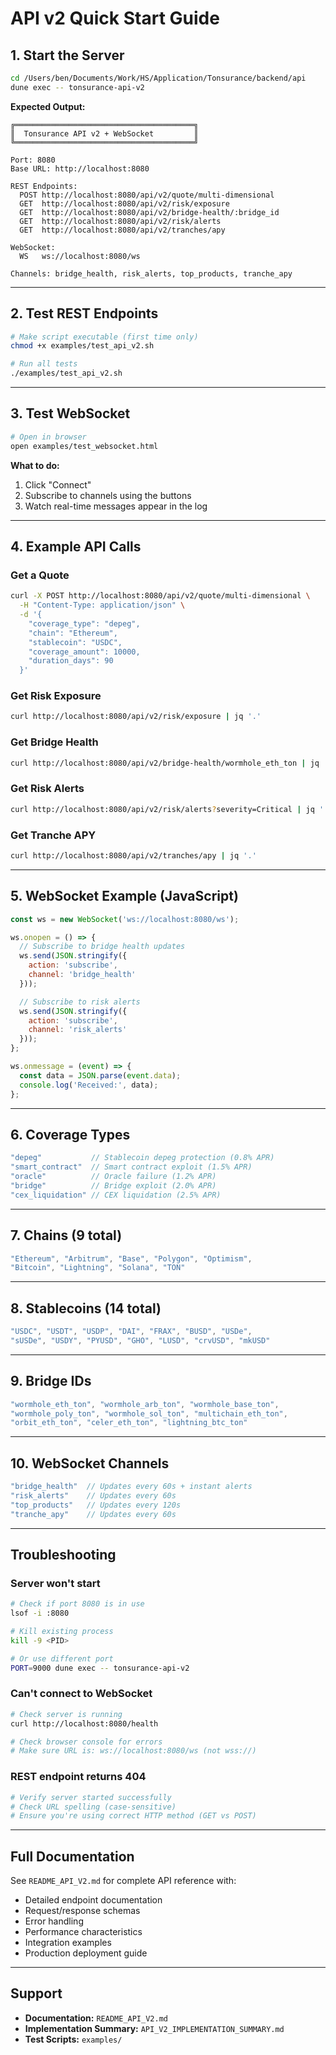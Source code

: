 # API v2 Quick Start Guide

## 1. Start the Server

```bash
cd /Users/ben/Documents/Work/HS/Application/Tonsurance/backend/api
dune exec -- tonsurance-api-v2
```

**Expected Output:**
```
╔════════════════════════════════════════╗
║  Tonsurance API v2 + WebSocket         ║
╚════════════════════════════════════════╝

Port: 8080
Base URL: http://localhost:8080

REST Endpoints:
  POST http://localhost:8080/api/v2/quote/multi-dimensional
  GET  http://localhost:8080/api/v2/risk/exposure
  GET  http://localhost:8080/api/v2/bridge-health/:bridge_id
  GET  http://localhost:8080/api/v2/risk/alerts
  GET  http://localhost:8080/api/v2/tranches/apy

WebSocket:
  WS   ws://localhost:8080/ws

Channels: bridge_health, risk_alerts, top_products, tranche_apy
```

---

## 2. Test REST Endpoints

```bash
# Make script executable (first time only)
chmod +x examples/test_api_v2.sh

# Run all tests
./examples/test_api_v2.sh
```

---

## 3. Test WebSocket

```bash
# Open in browser
open examples/test_websocket.html
```

**What to do:**
1. Click "Connect"
2. Subscribe to channels using the buttons
3. Watch real-time messages appear in the log

---

## 4. Example API Calls

### Get a Quote
```bash
curl -X POST http://localhost:8080/api/v2/quote/multi-dimensional \
  -H "Content-Type: application/json" \
  -d '{
    "coverage_type": "depeg",
    "chain": "Ethereum",
    "stablecoin": "USDC",
    "coverage_amount": 10000,
    "duration_days": 90
  }'
```

### Get Risk Exposure
```bash
curl http://localhost:8080/api/v2/risk/exposure | jq '.'
```

### Get Bridge Health
```bash
curl http://localhost:8080/api/v2/bridge-health/wormhole_eth_ton | jq '.'
```

### Get Risk Alerts
```bash
curl http://localhost:8080/api/v2/risk/alerts?severity=Critical | jq '.'
```

### Get Tranche APY
```bash
curl http://localhost:8080/api/v2/tranches/apy | jq '.'
```

---

## 5. WebSocket Example (JavaScript)

```javascript
const ws = new WebSocket('ws://localhost:8080/ws');

ws.onopen = () => {
  // Subscribe to bridge health updates
  ws.send(JSON.stringify({
    action: 'subscribe',
    channel: 'bridge_health'
  }));

  // Subscribe to risk alerts
  ws.send(JSON.stringify({
    action: 'subscribe',
    channel: 'risk_alerts'
  }));
};

ws.onmessage = (event) => {
  const data = JSON.parse(event.data);
  console.log('Received:', data);
};
```

---

## 6. Coverage Types

```javascript
"depeg"           // Stablecoin depeg protection (0.8% APR)
"smart_contract"  // Smart contract exploit (1.5% APR)
"oracle"          // Oracle failure (1.2% APR)
"bridge"          // Bridge exploit (2.0% APR)
"cex_liquidation" // CEX liquidation (2.5% APR)
```

---

## 7. Chains (9 total)

```javascript
"Ethereum", "Arbitrum", "Base", "Polygon", "Optimism",
"Bitcoin", "Lightning", "Solana", "TON"
```

---

## 8. Stablecoins (14 total)

```javascript
"USDC", "USDT", "USDP", "DAI", "FRAX", "BUSD", "USDe",
"sUSDe", "USDY", "PYUSD", "GHO", "LUSD", "crvUSD", "mkUSD"
```

---

## 9. Bridge IDs

```javascript
"wormhole_eth_ton", "wormhole_arb_ton", "wormhole_base_ton",
"wormhole_poly_ton", "wormhole_sol_ton", "multichain_eth_ton",
"orbit_eth_ton", "celer_eth_ton", "lightning_btc_ton"
```

---

## 10. WebSocket Channels

```javascript
"bridge_health"  // Updates every 60s + instant alerts
"risk_alerts"    // Updates every 60s
"top_products"   // Updates every 120s
"tranche_apy"    // Updates every 60s
```

---

## Troubleshooting

### Server won't start
```bash
# Check if port 8080 is in use
lsof -i :8080

# Kill existing process
kill -9 <PID>

# Or use different port
PORT=9000 dune exec -- tonsurance-api-v2
```

### Can't connect to WebSocket
```bash
# Check server is running
curl http://localhost:8080/health

# Check browser console for errors
# Make sure URL is: ws://localhost:8080/ws (not wss://)
```

### REST endpoint returns 404
```bash
# Verify server started successfully
# Check URL spelling (case-sensitive)
# Ensure you're using correct HTTP method (GET vs POST)
```

---

## Full Documentation

See `README_API_V2.md` for complete API reference with:
- Detailed endpoint documentation
- Request/response schemas
- Error handling
- Performance characteristics
- Integration examples
- Production deployment guide

---

## Support

- **Documentation:** `README_API_V2.md`
- **Implementation Summary:** `API_V2_IMPLEMENTATION_SUMMARY.md`
- **Test Scripts:** `examples/`
